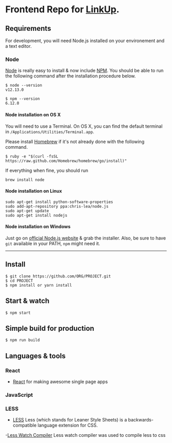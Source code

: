 # Frontend Repo for [LinkUp](https://github.com/facebook/create-react-app).

## Requirements

For development, you will need Node.js installed on your environement and a text editor.

### Node

[Node](http://nodejs.org/) is really easy to install & now include [NPM](https://npmjs.org/).
You should be able to run the following command after the installation procedure
below.

    $ node --version
    v12.13.0

    $ npm --version
    6.12.0

#### Node installation on OS X

You will need to use a Terminal. On OS X, you can find the default terminal in
`/Applications/Utilities/Terminal.app`.

Please install [Homebrew](http://brew.sh/) if it's not already done with the following command.

    $ ruby -e "$(curl -fsSL https://raw.github.com/Homebrew/homebrew/go/install)"

If everything when fine, you should run

    brew install node

#### Node installation on Linux

    sudo apt-get install python-software-properties
    sudo add-apt-repository ppa:chris-lea/node.js
    sudo apt-get update
    sudo apt-get install nodejs

#### Node installation on Windows

Just go on [official Node.js website](http://nodejs.org/) & grab the installer.
Also, be sure to have `git` available in your PATH, `npm` might need it.

---

## Install

    $ git clone https://github.com/ORG/PROJECT.git
    $ cd PROJECT
    $ npm install or yarn install

## Start & watch

    $ npm start

## Simple build for production

    $ npm run build

## Languages & tools

### React

- [React](https://reactjs.org/) for making awesome single page apps

### JavaScript

### LESS

- [LESS](http://lesscss.org) Less (which stands for Leaner Style Sheets) is a backwards-compatible language extension for CSS.

-[Less Watch Compiler](https://www.npmjs.com/package/less-watch-compiler) Less watch compiler was used to compile less to css